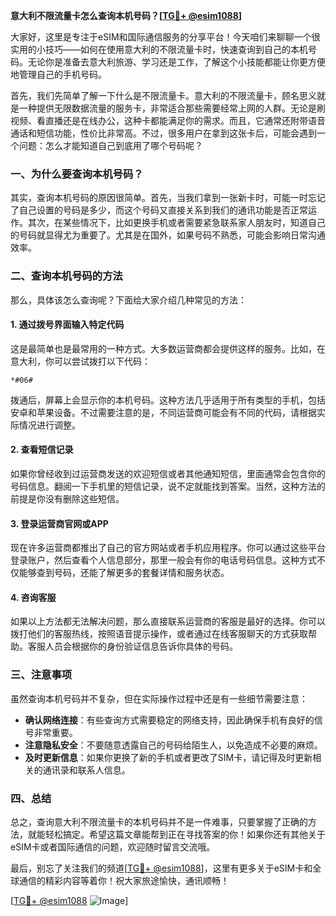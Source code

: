 **意大利不限流量卡怎么查询本机号码？[[TG💪+ @esim1088](https://t.me/s/esim1088)]**

大家好，这里是专注于eSIM和国际通信服务的分享平台！今天咱们来聊聊一个很实用的小技巧——如何在使用意大利的不限流量卡时，快速查询到自己的本机号码。无论你是准备去意大利旅游、学习还是工作，了解这个小技能都能让你更方便地管理自己的手机号码。

首先，我们先简单了解一下什么是不限流量卡。意大利的不限流量卡，顾名思义就是一种提供无限数据流量的服务卡，非常适合那些需要经常上网的人群。无论是刷视频、看直播还是在线办公，这种卡都能满足你的需求。而且，它通常还附带语音通话和短信功能，性价比非常高。不过，很多用户在拿到这张卡后，可能会遇到一个问题：怎么才能知道自己到底用了哪个号码呢？

### **一、为什么要查询本机号码？**

其实，查询本机号码的原因很简单。首先，当我们拿到一张新卡时，可能一时忘记了自己设置的号码是多少，而这个号码又直接关系到我们的通讯功能是否正常运作。其次，在某些情况下，比如更换手机或者需要紧急联系家人朋友时，知道自己的号码就显得尤为重要了。尤其是在国外，如果号码不熟悉，可能会影响日常沟通效率。

### **二、查询本机号码的方法**

那么，具体该怎么查询呢？下面给大家介绍几种常见的方法：

#### **1. 通过拨号界面输入特定代码**
这是最简单也是最常用的一种方式。大多数运营商都会提供这样的服务。比如，在意大利，你可以尝试拨打以下代码：
```
*#06#
```
拨通后，屏幕上会显示你的本机号码。这种方法几乎适用于所有类型的手机，包括安卓和苹果设备。不过需要注意的是，不同运营商可能会有不同的代码，请根据实际情况进行调整。

#### **2. 查看短信记录**
如果你曾经收到过运营商发送的欢迎短信或者其他通知短信，里面通常会包含你的号码信息。翻阅一下手机里的短信记录，说不定就能找到答案。当然，这种方法的前提是你没有删除这些短信。

#### **3. 登录运营商官网或APP**
现在许多运营商都推出了自己的官方网站或者手机应用程序。你可以通过这些平台登录账户，然后查看个人信息部分，那里一般会有你的电话号码信息。这种方式不仅能够查到号码，还能了解更多的套餐详情和服务状态。

#### **4. 咨询客服**
如果以上方法都无法解决问题，那么直接联系运营商的客服是最好的选择。你可以拨打他们的客服热线，按照语音提示操作，或者通过在线客服聊天的方式获取帮助。客服人员会根据你的身份验证信息告诉你具体的号码。

### **三、注意事项**

虽然查询本机号码并不复杂，但在实际操作过程中还是有一些细节需要注意：

- **确认网络连接**：有些查询方式需要稳定的网络支持，因此确保手机有良好的信号非常重要。
- **注意隐私安全**：不要随意透露自己的号码给陌生人，以免造成不必要的麻烦。
- **及时更新信息**：如果你更换了新的手机或者更改了SIM卡，请记得及时更新相关的通讯录和联系人信息。

### **四、总结**

总之，查询意大利不限流量卡的本机号码并不是一件难事，只要掌握了正确的方法，就能轻松搞定。希望这篇文章能帮到正在寻找答案的你！如果你还有其他关于eSIM卡或者国际通信的问题，欢迎随时留言交流哦。

最后，别忘了关注我们的频道[[TG💪+ @esim1088](https://t.me/s/esim1088)]，这里有更多关于eSIM卡和全球通信的精彩内容等着你！祝大家旅途愉快，通讯顺畅！

[[TG💪+ @esim1088](https://t.me/s/esim1088) ![Image](https://i.postimg.cc/4NQfJmqS/Snipaste-2025-05-13-00-14-12.png)]
